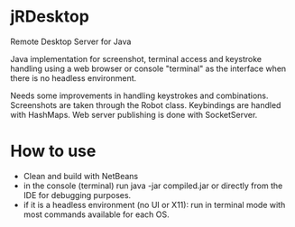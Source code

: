 # jRDesktop
Remote Desktop Server for Java

Java implementation for screenshot, terminal access and keystroke handling using a web browser or console "terminal" as the interface when there is no headless environment.

Needs some improvements in handling keystrokes and combinations.
Screenshots are taken through the Robot class.
Keybindings are handled with HashMaps.
Web server publishing is done with SocketServer.
# How to use
- Clean and build with NetBeans
- in the console (terminal) run java -jar compiled.jar or directly from the IDE for debugging purposes.
- if it is a headless environment (no UI or X11): run in terminal mode with most commands available for each OS.
